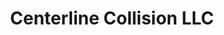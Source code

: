 ---
title: "Centerline Collision LLC"
url: /pittsburgh/centerline-collision-llc/
shop: car repair
---